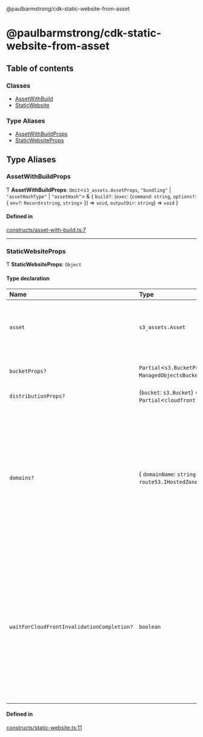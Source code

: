 @paulbarmstrong/cdk-static-website-from-asset

# @paulbarmstrong/cdk-static-website-from-asset

## Table of contents

### Classes

- [AssetWithBuild](classes/AssetWithBuild.md)
- [StaticWebsite](classes/StaticWebsite.md)

### Type Aliases

- [AssetWithBuildProps](index.md#assetwithbuildprops)
- [StaticWebsiteProps](index.md#staticwebsiteprops)

## Type Aliases

### AssetWithBuildProps

Ƭ **AssetWithBuildProps**: `Omit`\<`s3_assets.AssetProps`, ``"bundling"`` \| ``"assetHashType"`` \| ``"assetHash"``\> & \{ `build?`: (`exec`: (`command`: `string`, `options?`: \{ `env?`: `Record`\<`string`, `string`\>  }) => `void`, `outputDir`: `string`) => `void`  }

#### Defined in

[constructs/asset-with-build.ts:7](https://github.com/paulbarmstrong/cdk-static-website-from-asset/blob/main/lib/constructs/asset-with-build.ts#L7)

___

### StaticWebsiteProps

Ƭ **StaticWebsiteProps**: `Object`

#### Type declaration

| Name | Type | Description |
| :------ | :------ | :------ |
| `asset` | `s3_assets.Asset` | The [Asset]( https://docs.aws.amazon.com/cdk/api/v2/docs/aws-cdk-lib.aws_s3_assets-readme.html) to be hosted as a static website. StaticWebsite expects the index document to be "index.html" |
| `bucketProps?` | `Partial`\<`s3.BucketProps` & `ManagedObjectsBucketProps`\> | Overrides for the props for the underlying [Bucket]( https://docs.aws.amazon.com/cdk/api/v2/docs/aws-cdk-lib.aws_s3.Bucket.html). |
| `distributionProps?` | (`bucket`: `s3.Bucket`) => `Partial`\<`cloudfront.DistributionProps`\> | - |
| `domains?` | \{ `domainName`: `string` ; `hostedZone`: `route53.IHostedZone`  }[] | Route53-managed domain to be used for the static website. Currently it supports a maximum of 1 domain. To add multiple Route53 domains (or non Route53 domains) you can leave this prop empty and specify your own domain and certificate in distributionProps. |
| `waitForCloudFrontInvalidationCompletion?` | `boolean` | When the website Asset is updated, a CloudFront invalidation is created to allow the new contents to start being served. This prop specifies whether to wait for the invalidation to be completed before allowing the CloudFormation update to continue. **`Default`** ```ts false ``` |

#### Defined in

[constructs/static-website.ts:11](https://github.com/paulbarmstrong/cdk-static-website-from-asset/blob/main/lib/constructs/static-website.ts#L11)
